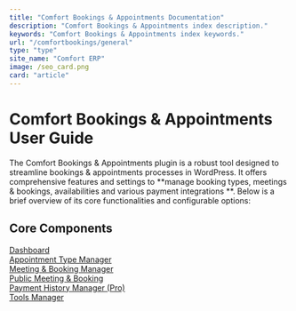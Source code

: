 ```yaml
---
title: "Comfort Bookings & Appointments Documentation"
description: "Comfort Bookings & Appointments index description."
keywords: "Comfort Bookings & Appointments index keywords."
url: "/comfortbookings/general"
type: "type"
site_name: "Comfort ERP"
image: /seo_card.png
card: "article"
---
```


# Comfort Bookings & Appointments User Guide

The Comfort Bookings & Appointments plugin is a robust tool designed to streamline bookings & appointments processes in WordPress. It offers comprehensive features and settings to **manage booking types, meetings & bookings, availabilities and various payment integrations **. Below is a brief overview of its core functionalities and configurable options:

## Core Components ##
[Dashboard](./dashboard.md)\
[Appointment Type Manager](./type-manager.md)\
[Meeting & Booking Manager](./meeting-booking-manager.md)\
[Public Meeting & Booking](./public-meeting-booking.md)\
[Payment History Manager (Pro)](./payment-history-manager.md)\
[Tools Manager](./tools-manager.md)
